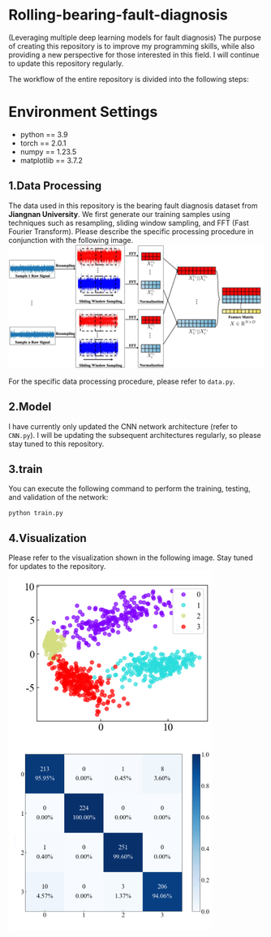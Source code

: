 # Rolling-bearing-fault-diagnosis
(Leveraging multiple deep learning models for fault diagnosis)
The purpose of creating this repository is to improve my programming skills, while also providing a new perspective for those interested in this field. I will continue to update this repository regularly.

The workflow of the entire repository is divided into the following steps:
# Environment Settings
* python == 3.9
* torch == 2.0.1
* numpy ==  1.23.5
* matplotlib == 3.7.2

## 1.Data Processing
The data used in this repository is the bearing fault diagnosis dataset from **Jiangnan University**. We first generate our training samples using techniques such as resampling, sliding window sampling, and FFT (Fast Fourier Transform). Please describe the specific processing procedure in conjunction with the following image.
![The construction process of Feature Matrix.](images/fig1.jpg)

For the specific data processing procedure, please refer to `data.py`.

## 2.Model
I have currently only updated the CNN network architecture (refer to `CNN.py`). I will be updating the subsequent architectures regularly, so please stay tuned to this repository.

## 3.train
You can execute the following command to perform the training, testing, and validation of the network:
````
python train.py
````
## 4.Visualization
Please refer to the visualization shown in the following image. Stay tuned for updates to the repository.
<img src="images/fig2.png" alt="vis" width="400"/>
<img src="images/jnu3.png" alt="vis" width="400"/>
